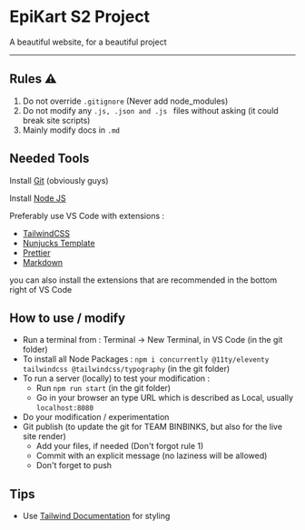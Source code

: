 # EpiKart S2 Project

A beautiful website, for a beautiful project

---

## Rules ⚠️

1.  Do not override `.gitignore` (Never add node_modules)
2.  Do not modify any `.js, .json and .js ` files without asking (it could break site scripts)
3.  Mainly modify docs in `.md`

## Needed Tools

Install [Git](https://git-scm.com/) (obviously guys)

Install [Node JS](https://nodejs.org/en/)

Preferably use VS Code with extensions :

- [TailwindCSS](https://marketplace.visualstudio.com/items?itemName=bradlc.vscode-tailwindcss)
- [Nunjucks Template](https://marketplace.visualstudio.com/items?itemName=eseom.nunjucks-template)
- [Prettier](https://marketplace.visualstudio.com/items?itemName=esbenp.prettier-vscode)
- [Markdown](https://marketplace.visualstudio.com/items?itemName=yzhang.markdown-all-in-one)

you can also install the extensions that are recommended in the bottom right of VS Code

## How to use / modify

- Run a terminal from : Terminal -> New Terminal, in VS Code (in the git folder)
- To install all Node Packages : `npm i concurrently @11ty/eleventy tailwindcss @tailwindcss/typography` (in the git folder)
- To run a server (locally) to test your modification :
  - Run `npm run start` (in the git folder)
  - Go in your browser an type URL which is described as Local, usually `localhost:8080`
- Do your modification / experimentation
- Git publish (to update the git for TEAM BINBINKS, but also for the live site render)
  - Add your files, if needed (Don't forgot rule 1)
  - Commit with an explicit message (no laziness will be allowed)
  - Don't forget to push

## Tips

- Use [Tailwind Documentation](https://tailwindcss.com/docs/installation) for styling
